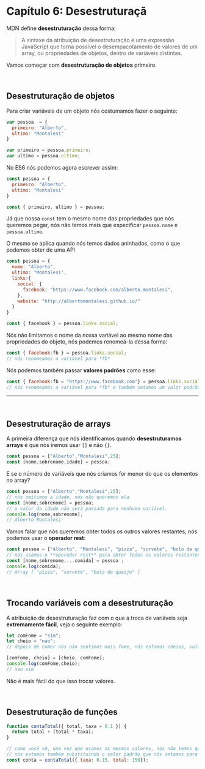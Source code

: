 # Capítulo 6: Desestruturaçã

MDN define **desestruturação** dessa forma:

> A sintaxe da atribuição de desestruturação é uma expressão JavaScript que torna possível o desempacotamento de valores de um array, ou propriedades de objetos, dentro de variáveis distintas.

Vamos começar com **desestruturação de objetos** primeiro.

&nbsp;

## Desestruturação de objetos

Para criar variáveis de um objeto nós costumamos fazer o seguinte:

```js
var pessoa  = {
  primeiro: "Alberto",
  ultimo: "Montalesi"
}

var primeiro = pessoa.primeiro;
var ultimo = pessoa.ultimo;
```

No ES6 nós podemos agora escrever assim:

```js
const pessoa = {
  primeiro: "Alberto",
  ultimo: "Montalesi"
}

const { primeiro, ultimo } = pessoa;
``` 

Já que nossa `const` tem o mesmo nome das propriedades que nós queremos pegar, nós não temos mais que especificar `pessoa.nome` e `pessoa.ultimo`.

O mesmo se aplica quando nós temos dados aninhados, como o que podemos obter de uma API

```js
const pessoa = {
  nome: "Alberto",
  ultimo: "Montalesi",
  links:{
    social: {
      facebook: "https://www.facebook.com/alberto.montalesi",
    },
    website: "http://albertomontalesi.github.io/"
  }
}

const { facebook } = pessoa.links.social;
```

Nós não limitamos o nome da nossa variável ao mesmo nome das propriedades do objeto, nós podemos renomeá-la dessa forma:


```js
const { facebook:fb } = pessoa.links.social;
// nós renomeamos a variável para *fb* 
```

Nós podemos também passar **valores padrões** como esse:

```js
const { facebook:fb = "https://www.facebook.com"} = pessoa.links.social;
// nós renomeamos a variável para *fb* e também setamos um valor padrão para ela
```


---
&nbsp;


## Desestruturação de arrays

A primeira diferença que nós identificamos quando **desestruturamos arrays** é que nós iremos usar `[]` e não `{}`.

```js
const pessoa = ["Alberto","Montalesi",25];
const [nome,sobrenome,idade] = pessoa;
```

E se o número de variáveis que nós criamos for menor do que os elementos no array?

```js
const pessoa = ["Alberto","Montalesi",25];
// nós omitimos a idade, nós não queremos ela
const [nome,sobrenome] = pessoa;
// o valor da idade não será passado para nenhuma variável.
console.log(nome,sobrenome);
// Alberto Montalesi
```

Vamos falar que nós queremos obter todos os outros valores restantes, nós podemos usar o **operador rest**:

```js
const pessoa = ["Alberto", "Montalesi", "pizza", "sorvete", "bolo de queijo"];
// nós usamos o **operador rest** para obter todos os valores restantes
const [nome,sobrenome,...comida] = pessoa ;
console.log(comida);
// Array [ "pizza", "sorvete", "bolo de queijo" ]
```

&nbsp;

## Trocando variáveis com a desestruturação

A atribuição de desestruturação faz com o que a troca de variáveis seja **extremamente fácil**, veja o seguinte exemplo:

```js
let comFome = "sim";
let cheio = "nao";
// depois de comer nós não sentimos mais fome, nós estamos cheios, valos trocar os valores

[comFome, cheio] = [cheio, comFome];
console.log(comFome,cheio);
// nao sim
```

Não é mais fácil do que isso trocar valores.

&nbsp;

## Desestruturação de funções

```js
function contaTotal({ total, taxa = 0.1 }) {
  return total + (total * taxa);
}

// como você vê, uma vez que usamos os mesmos valores, nós não temos que passar os argumentos na mesma ordem em que nós declaramos a função
// nós estamos também substituindo o valor padrão que nós setamos para a taxa
const conta = contaTotal({ taxa: 0.15, total: 150});
```
